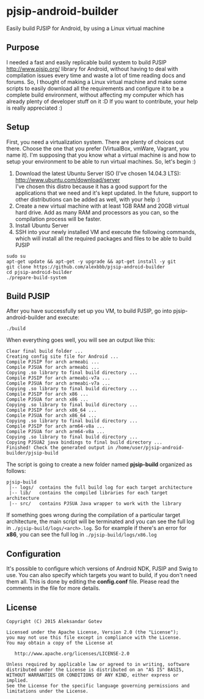 # pjsip-android-builder
Easily build PJSIP for Android, by using a Linux virtual machine

## Purpose
I needed a fast and easily replicable build system to build PJSIP http://www.pjsip.org/ library for Android, without having to deal with compilation issues every time and waste a lot of time reading docs and forums. So, I thought of making a Linux virtual machine and make some scripts to easily download all the requirements and configure it to be a complete build environment, without affecting my computer which has already plenty of developer stuff on it :D
If you want to contribute, your help is really appreciated :)

## Setup
First, you need a virtualization system. There are plenty of choices out there. Choose the one that you prefer (VirtualBox, vmWare, Vagrant, you name it). I'm supposing that you know what a virtual machine is and how to setup your environment to be able to run virtual machines. So, let's begin :)

1. Download the latest Ubuntu Server ISO (I've chosen 14.04.3 LTS): http://www.ubuntu.com/download/server <br>I've chosen this distro because it has a good support for the applications that we need and it's kept updated. In the future, support to other distributions can be added as well, with your help :)
2. Create a new virtual machine with at least 1GB RAM and 20GB virtual hard drive. Add as many RAM and processors as you can, so the compilation process will be faster.
3. Install Ubuntu Server
4. SSH into your newly installed VM and execute the following commands, which will install all the required packages and files to be able to build PJSIP<br>
```
sudo su
apt-get update && apt-get -y upgrade && apt-get install -y git
git clone https://github.com/alexbbb/pjsip-android-builder
cd pjsip-android-builder
./prepare-build-system
```

## Build PJSIP
After you have successfully set up you VM, to build PJSIP, go into pjsip-android-builder and execute:
```
./build
```
When everything goes well, you will see an output like this:
```
Clear final build folder ...
Creating config site file for Android ...
Compile PJSIP for arch armeabi ...
Compile PJSUA for arch armeabi ...
Copying .so library to final build directory ...
Compile PJSIP for arch armeabi-v7a ...
Compile PJSUA for arch armeabi-v7a ...
Copying .so library to final build directory ...
Compile PJSIP for arch x86 ...
Compile PJSUA for arch x86 ...
Copying .so library to final build directory ...
Compile PJSIP for arch x86_64 ...
Compile PJSUA for arch x86_64 ...
Copying .so library to final build directory ...
Compile PJSIP for arch arm64-v8a ...
Compile PJSUA for arch arm64-v8a ...
Copying .so library to final build directory ...
Copying PJSUA2 java bindings to final build directory ...
Finished! Check the generated output in /home/user/pjsip-android-builder/pjsip-build
```

The script is going to create a new folder named <b>pjsip-build</b> organized as follows:
```
pjsip-build
 |-- logs/  contains the full build log for each target architecture
 |-- lib/   contains the compiled libraries for each target architecture
 |-- src/   contains PJSUA Java wrapper to work with the library
```
If something goes wrong during the compilation of a particular target architecture, the main script will be terminated and you can see the full log in `./pjsip-build/logs/<arch>.log`. So for example if there's an error for <b>x86</b>, you can see the full log in `./pjsip-build/logs/x86.log`

## Configuration
It's possible to configure which versions of Android NDK, PJSIP and Swig to use.
You can also specify which targets you want to build, if you don't need them all.
This is done by editing the <b>config.conf</b> file. Please read the comments in the file for more details.

## License

    Copyright (C) 2015 Aleksandar Gotev

    Licensed under the Apache License, Version 2.0 (the "License");
    you may not use this file except in compliance with the License.
    You may obtain a copy of the License at

       http://www.apache.org/licenses/LICENSE-2.0

    Unless required by applicable law or agreed to in writing, software
    distributed under the License is distributed on an "AS IS" BASIS,
    WITHOUT WARRANTIES OR CONDITIONS OF ANY KIND, either express or implied.
    See the License for the specific language governing permissions and
    limitations under the License.
